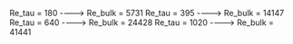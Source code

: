 Re_tau = 180  ----> Re_bulk = 5731 
Re_tau = 395  ----> Re_bulk = 14147
Re_tau = 640  ----> Re_bulk = 24428
Re_tau = 1020 ----> Re_bulk = 41441
